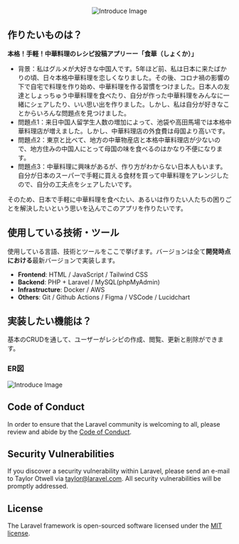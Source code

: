 <p align="center">
<img src="https://github.com/FrancineHuang/shokuka/assets/105546843/765372e2-6549-46c2-894b-1c0880cf4ccc" alt="Introduce Image">
</p>

## 作りたいものは？

**本格！手軽！中華料理のレシピ投稿アプリーー「食華（しょくか）」**

- 背景：私はグルメが大好きな中国人です。5年ほど前、私は日本に来たばかりの頃、日々本格中華料理を恋しくなりました。その後、コロナ禍の影響の下で自宅で料理を作り始め、中華料理を作る習慣をつけました。日本人の友達としょっちゅう中華料理を食べたり、自分が作った中華料理をみんなに一緒にシェアしたり、いい思い出を作りました。しかし、私は自分が好きなことからいろんな問題点を見つけました。
- 問題点1：来日中国人留学生人数の増加によって、池袋や高田馬場では本格中華料理店が増えました。しかし、中華料理店の外食費は母国より高いです。
- 問題点2：東京と比べて、地方の中華物産店と本格中華料理店が少ないので、地方住みの中国人にとって母国の味を食べるのはかなり不便になります。
- 問題点3：中華料理に興味があるが、作り方がわからない日本人もいます。自分が日本のスーパーで手軽に買える食材を買って中華料理をアレンジしたので、自分の工夫点をシェアしたいです。

そのため、日本で手軽に中華料理を食べたい、あるいは作りたい人たちの困りごとを解決したいという思いを込んでこのアプリを作りたいです。

## 使用している技術・ツール

使用している言語、技術とツールをここで挙げます。バージョンは全て**開発時点における**最新バージョンで実装します。
- **Frontend**: HTML / JavaScript / Tailwind CSS
- **Backend**: PHP + Laravel / MySQL(phpMyAdmin)
- **Infrastructure**: Docker / AWS
- **Others**: Git / Github Actions / Figma / VSCode / Lucidchart

## 実装したい機能は？

基本のCRUDを通して、ユーザーがレシピの作成、閲覧、更新と削除ができます。

### ER図

<img src="https://qiita-user-contents.imgix.net/https%3A%2F%2Fqiita-image-store.s3.ap-northeast-1.amazonaws.com%2F0%2F816933%2Fe35ef89b-044b-8981-9b81-2eb32abd875c.png?ixlib=rb-4.0.0&auto=format&gif-q=60&q=75&w=1400&fit=max&s=57990c7a8191370e2ddeca5648fc2b3f" alt="Introduce Image">

## Code of Conduct

In order to ensure that the Laravel community is welcoming to all, please review and abide by the [Code of Conduct](https://laravel.com/docs/contributions#code-of-conduct).

## Security Vulnerabilities

If you discover a security vulnerability within Laravel, please send an e-mail to Taylor Otwell via [taylor@laravel.com](mailto:taylor@laravel.com). All security vulnerabilities will be promptly addressed.

## License

The Laravel framework is open-sourced software licensed under the [MIT license](https://opensource.org/licenses/MIT).
